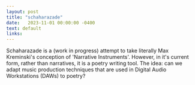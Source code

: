 ```yaml
---
layout: post
title: "schaharazade"
date:   2023-11-01 00:00:00 -0400
text: default
links:
---
```

Schaharazade is a (work in progress) attempt to take literally Max Kreminski's conception of 'Narrative Instruments'. However, in it's current form, rather than narratives, it is a poetry writing tool. The idea: can we adapt music production techniques that are used in Digital Audio Workstations (DAWs) to poetry?
